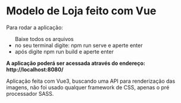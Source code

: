 # Modelo de Loja feito com Vue

Para rodar a aplicação:

<ul>
 Baixe todos os arquivos 
<li> no seu terminal digite: npm run serve e aperte enter</li>
<li> após digite npm run build e aperte enter </li>
 </ul>

<strong> A aplicação poderá ser acessada através do endereço: http://localhost:8080/ </strong>
  
 <footer> Aplicação feita com Vue3, buscando uma API para renderização das imagens, não foi usado qualquer framework de CSS, apenas o pré processador SASS.
